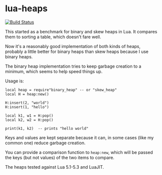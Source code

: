 # lua-heaps

[![Build Status](https://travis-ci.org/geoffleyland/lua-heaps.svg?branch=master)](https://travis-ci.org/geoffleyland/lua-heaps)

This started as a benchmark for binary and skew heaps in Lua.  It compares them
to sorting a table, which doesn't fare well.

Now it's a reasonably good implementation of both kinds of heaps,
probably a little better for binary heaps than skew heaps because I use binary heaps.

The binary heap implementation tries to keep garbage creation to a minimum,
which seems to help speed things up.

Usage is:

    local heap = require"binary_heap" -- or "skew_heap"
    local H = heap:new()

    H:insert(2, "world")
    H:insert(1, "hello")

    local k1, w1 = H:pop()
    local k2, w2 = H:pop()

    print(k1, k2)  -- prints "hello world"

Keys and values are kept separate because it can, in some cases (like my common one)
reduce garbage creation.

You can provide a comparison function to `heap:new`, which will be passed the keys
(but not values) of the two items to compare.


The heaps tested against Lua 5.1-5.3 and LuaJIT.
